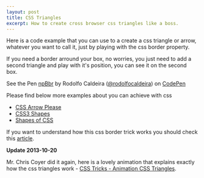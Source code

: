 ```yaml
---
layout: post
title: CSS Triangles
excerpt: How to create cross browser css triangles like a boss.
---
```


Here is a code example that you can use to a create a css triangle or arrow, whatever you want to call it, just by playing with the css border property.

If you need a border arround your box, no worries, you just need to add a second triangle and play with it's position, you can see it on the second box.

<p data-height="268" data-theme-id="0" data-slug-hash="npBbr" data-user="rodolfocaldeira" data-default-tab="result" class='codepen'>See the Pen <a href='http://codepen.io/rodolfocaldeira/pen/npBbr'>npBbr</a> by Rodolfo Caldeira (<a href='http://codepen.io/rodolfocaldeira'>@rodolfocaldeira</a>) on <a href='http://codepen.io'>CodePen</a></p>
<script src="http://codepen.io/assets/embed/ei.js"> </script>


Please find below more examples about you can achieve with css

- [CSS Arrow Please](http://cssarrowplease.com/)
- [CSS3 Shapes](http://www.cssportal.com/css3-shapes/)
- [Shapes of CSS](http://css-tricks.com/examples/ShapesOfCSS/)

If you want to understand how this css border trick works you should check this [article](http://mrcoles.com/blog/callout-box-css-border-triangles-cross-browser/).

**Update 2013-10-20**

Mr. Chris Coyer did it again, here is a lovely animation that explains exactly how the css triangles work - 
[CSS Tricks - Animation CSS Triangles](http://css-tricks.com/animation-css-triangles-work/).
